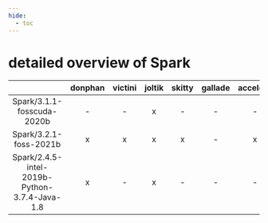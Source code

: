 ```yaml
---
hide:
  - toc
---
```


detailed overview of Spark
==========================

| |donphan|victini|joltik|skitty|gallade|accelgor|swalot|doduo|
| :---: | :---: | :---: | :---: | :---: | :---: | :---: | :---: | :---: |
|Spark/3.1.1-fosscuda-2020b|-|-|x|-|-|-|-|-|
|Spark/3.2.1-foss-2021b|x|x|x|x|-|x|x|x|
|Spark/2.4.5-intel-2019b-Python-3.7.4-Java-1.8|x|-|x|-|-|-|-|x|
